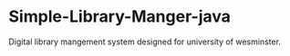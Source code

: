 # Simple-Library-Manger-java

Digital library mangement system designed for university of wesminster.
